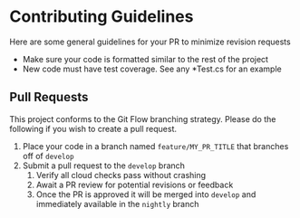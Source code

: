 # Contributing Guidelines

Here are some general guidelines for your PR to minimize revision requests

* Make sure your code is formatted similar to the rest of the project
* New code must have test coverage. See any *Test.cs for an example

## Pull Requests

This project conforms to the Git Flow branching strategy. Please do the following if you wish to create a pull request.

1. Place your code in a branch named `feature/MY_PR_TITLE` that branches off of `develop`
1. Submit a pull request to the `develop` branch
    1. Verify all cloud checks pass without crashing
    1. Await a PR review for potential revisions or feedback
    1. Once the PR is approved it will be merged into `develop` and immediately available in the `nightly` branch
    
